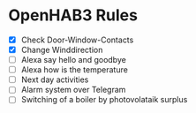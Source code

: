 # OpenHAB3 Rules
- [x] Check Door-Window-Contacts
- [x] Change Winddirection
- [ ] Alexa say hello and goodbye
- [ ] Alexa how is the temperature
- [ ] Next day activities
- [ ] Alarm system over Telegram
- [ ] Switching of a boiler by photovolataik surplus
